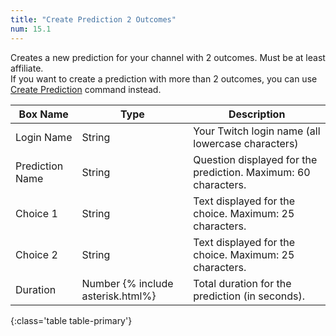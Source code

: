 ```yaml
---
title: "Create Prediction 2 Outcomes"
num: 15.1
---
```


Creates a new prediction for your channel with 2 outcomes. Must be at least affiliate.\
If you want to create a prediction with more than 2 outcomes, you can use [Create Prediction](#createprediction) command instead.

| Box Name | Type | Description | 
|-------|--------|--------
|Login Name|String|Your Twitch login name (all lowercase characters)
|Prediction Name|String|Question displayed for the prediction. Maximum: 60 characters.
|Choice 1|String|Text displayed for the choice. Maximum: 25 characters.
|Choice 2|String|Text displayed for the choice. Maximum: 25 characters.
|Duration|Number {% include asterisk.html%}|Total duration for the prediction (in seconds).
{:class='table table-primary'}










